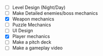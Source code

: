 - [ ] Level Design (Night/Day)
- [ ] Make Detailed enemies/boss mechanics
- [x] Weapon mechanics
- [ ] Puzzle Mechanics
- [ ] UI Design
- [x] Player mechanics
- [ ] Make a pitch deck
- [ ] Make a gameplay video